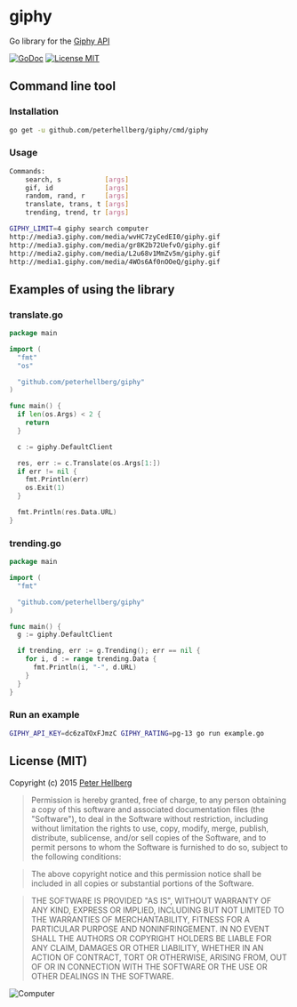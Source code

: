giphy
=====

Go library for the [Giphy API](https://github.com/Giphy/GiphyAPI)

[![GoDoc](https://godoc.org/github.com/peterhellberg/giphy?status.svg)](https://godoc.org/github.com/peterhellberg/giphy)
[![License MIT](https://img.shields.io/badge/license-MIT-lightgrey.svg?style=flat)](https://github.com/peterhellberg/giphy#license-mit)

## Command line tool

### Installation

```bash
go get -u github.com/peterhellberg/giphy/cmd/giphy
```

### Usage


```bash
Commands:
	search, s           [args]
	gif, id             [args]
	random, rand, r     [args]
	translate, trans, t [args]
	trending, trend, tr [args]
```

```bash
GIPHY_LIMIT=4 giphy search computer
http://media3.giphy.com/media/wvHC7zyCedEI0/giphy.gif
http://media3.giphy.com/media/gr8K2b72UefvO/giphy.gif
http://media2.giphy.com/media/L2u68v1MmZv5m/giphy.gif
http://media1.giphy.com/media/4WOs6Af0nOOeQ/giphy.gif
```

## Examples of using the library

### translate.go

```go
package main

import (
  "fmt"
  "os"

  "github.com/peterhellberg/giphy"
)

func main() {
  if len(os.Args) < 2 {
    return
  }

  c := giphy.DefaultClient

  res, err := c.Translate(os.Args[1:])
  if err != nil {
    fmt.Println(err)
    os.Exit(1)
  }

  fmt.Println(res.Data.URL)
}

```

### trending.go

```go
package main

import (
  "fmt"

  "github.com/peterhellberg/giphy"
)

func main() {
  g := giphy.DefaultClient

  if trending, err := g.Trending(); err == nil {
    for i, d := range trending.Data {
      fmt.Println(i, "-", d.URL)
    }
  }
}
```

### Run an example

```bash
GIPHY_API_KEY=dc6zaTOxFJmzC GIPHY_RATING=pg-13 go run example.go
```

## License (MIT)

Copyright (c) 2015 [Peter Hellberg](http://c7.se/)

> Permission is hereby granted, free of charge, to any person obtaining
> a copy of this software and associated documentation files (the
> "Software"), to deal in the Software without restriction, including
> without limitation the rights to use, copy, modify, merge, publish,
> distribute, sublicense, and/or sell copies of the Software, and to
> permit persons to whom the Software is furnished to do so, subject to
> the following conditions:

> The above copyright notice and this permission notice shall be
> included in all copies or substantial portions of the Software.

> THE SOFTWARE IS PROVIDED "AS IS", WITHOUT WARRANTY OF ANY KIND,
> EXPRESS OR IMPLIED, INCLUDING BUT NOT LIMITED TO THE WARRANTIES OF
> MERCHANTABILITY, FITNESS FOR A PARTICULAR PURPOSE AND
> NONINFRINGEMENT. IN NO EVENT SHALL THE AUTHORS OR COPYRIGHT HOLDERS BE
> LIABLE FOR ANY CLAIM, DAMAGES OR OTHER LIABILITY, WHETHER IN AN ACTION
> OF CONTRACT, TORT OR OTHERWISE, ARISING FROM, OUT OF OR IN CONNECTION
> WITH THE SOFTWARE OR THE USE OR OTHER DEALINGS IN THE SOFTWARE.

![Computer](http://media.giphy.com/media/MzX5hCfR5nP20/giphy.gif)
